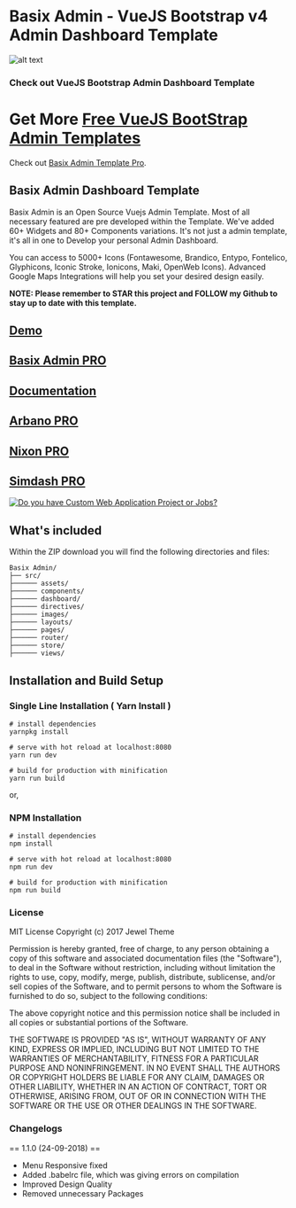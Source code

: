
# Basix Admin - VueJS Bootstrap v4 Admin Dashboard Template #

![alt text](https://vuejsadmin.com/wp-content/uploads/edd/2018/09/Basix-Vuejs-Admin-Template.jpg "Basix Admin - Vuejs Bootstrap Admin Dashboard Template")


### Check out VueJS Bootstrap Admin Dashboard Template ###

# Get More [Free VueJS BootStrap Admin Templates](https://vuejsadmin.com) #

Check out [Basix Admin Template Pro](https://vuejsadmin.com/product/basix-admin-pro/).

## Basix Admin Dashboard Template ##

Basix Admin is an Open Source Vuejs Admin Template. Most of all necessary featured are pre developed within the Template. We've added 60+ Widgets and 80+ Components variations. It's not just a admin template, it's all in one to Develop your personal Admin Dashboard.

You can access to 5000+ Icons (Fontawesome, Brandico, Entypo, Fontelico, Glyphicons, Iconic Stroke, Ionicons, Maki, OpenWeb Icons). Advanced Google Maps Integrations will help you set your desired design easily.

**NOTE: Please remember to STAR this project and FOLLOW my Github to stay up to date with this template.**

## [Demo](https://demos.vuejsadmin.com/basix/) ##
## [Basix Admin PRO](https://vuejsadmin.com/product/basix-admin-pro/) ##
## [Documentation](https://docs.vuejsadmin.com/basix-admin) ##
## [Arbano PRO](https://vuejsadmin.com/product/arbano-vuejs-admin-pro/) ##
## [Nixon PRO](https://vuejsadmin.com/product/nixon-pro/) ##
## [Simdash PRO](https://vuejsadmin.com/product/simdash-pro/) ##


[![Do you have Custom Web Application Project or Jobs?](https://jeweltheme.com/wp-content/uploads/2019/04/custom-project-job.jpg)](https://vuejsadmin.com/custom-project/)

## What's included ##

Within the ZIP download you will find the following directories and files:
```
Basix Admin/
├── src/
├────── assets/
├────── components/
├────── dashboard/
├────── directives/
├────── images/
├────── layouts/
├────── pages/
├────── router/
├────── store/
├────── views/
```


## Installation and Build Setup
### Single Line Installation ( Yarn Install )
``` 
# install dependencies
yarnpkg install

# serve with hot reload at localhost:8080
yarn run dev

# build for production with minification
yarn run build

```
or,

### NPM Installation
``` 
# install dependencies
npm install

# serve with hot reload at localhost:8080
npm run dev

# build for production with minification
npm run build
```

### License ###

MIT License
Copyright (c) 2017 Jewel Theme

Permission is hereby granted, free of charge, to any person obtaining a copy
of this software and associated documentation files (the "Software"), to deal
in the Software without restriction, including without limitation the rights
to use, copy, modify, merge, publish, distribute, sublicense, and/or sell
copies of the Software, and to permit persons to whom the Software is
furnished to do so, subject to the following conditions:

The above copyright notice and this permission notice shall be included in all
copies or substantial portions of the Software.

THE SOFTWARE IS PROVIDED "AS IS", WITHOUT WARRANTY OF ANY KIND, EXPRESS OR
IMPLIED, INCLUDING BUT NOT LIMITED TO THE WARRANTIES OF MERCHANTABILITY,
FITNESS FOR A PARTICULAR PURPOSE AND NONINFRINGEMENT. IN NO EVENT SHALL THE
AUTHORS OR COPYRIGHT HOLDERS BE LIABLE FOR ANY CLAIM, DAMAGES OR OTHER
LIABILITY, WHETHER IN AN ACTION OF CONTRACT, TORT OR OTHERWISE, ARISING FROM,
OUT OF OR IN CONNECTION WITH THE SOFTWARE OR THE USE OR OTHER DEALINGS IN THE
SOFTWARE.


### Changelogs ###
 == 1.1.0 (24-09-2018) ==
 - Menu Responsive fixed
 - Added .babelrc file, which was giving errors on compilation
 - Improved Design Quality
 - Removed unnecessary Packages
